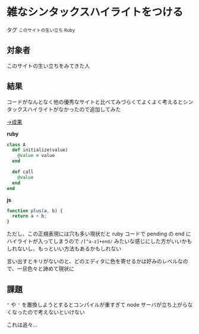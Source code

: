 # 雑なシンタックスハイライトをつける

タグ `このサイトの生い立ち` `Ruby`

## 対象者

このサイトの生い立ちをみてきた人

## 結果

コードがなんとなく他の優秀なサイトと比べてみづらくてよくよく考えるとシンタックスハイライトがなかったので追加してみた

[→成果](https://github.com/shimomuh/shimomuh.github.io/commit/71e67bd1bee954511437a43256a7f1b394675192)

**ruby**

```ruby
class A
  def initialize(value)
    @value = value
  end

  def call
    @value
  end
end
```

**js**

```js
function plus(a, b) {
  return a + b;
}
```

ただし、この正規表現には穴も多い現状だと ruby コードで pending の end にハイライトが入ってしまうので `/[^a-z]+end/` みたいな感じにした方がいいかもしれないし、もっといい方法もあるかもしれない

言い出すとキリがないのと、どのエディタに色を寄せるかは好みのレベルなので、一旦色々と諦めて現状に

## 課題

`"` や `'` を置換しようとするとコンパイルが重すぎて node サーバが立ち上がらなくなったので考えないといけない

これは追々...
